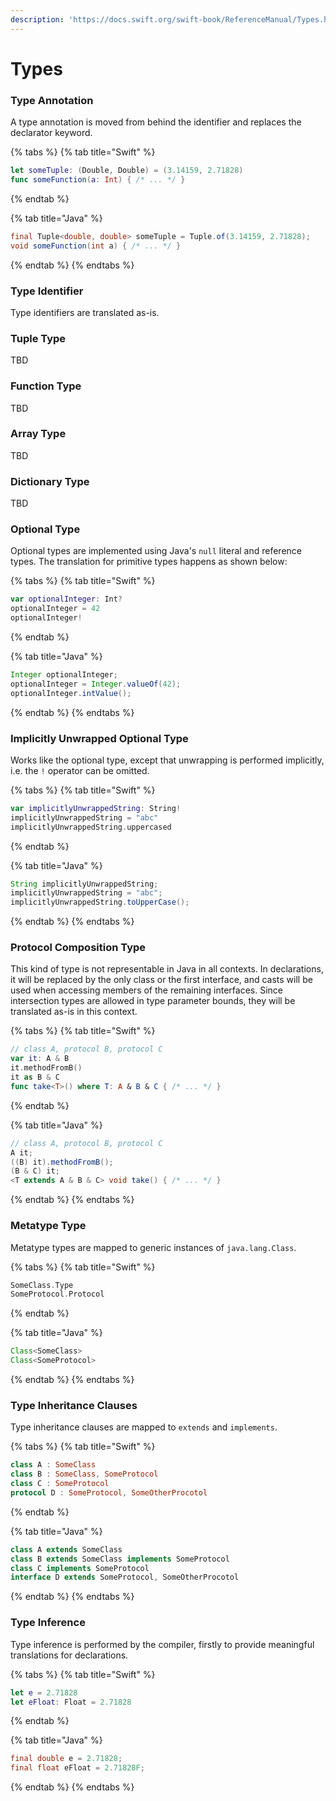 ```yaml
---
description: 'https://docs.swift.org/swift-book/ReferenceManual/Types.html'
---
```


# Types

### Type Annotation

A type annotation is moved from behind the identifier and replaces the declarator keyword.

{% tabs %}
{% tab title="Swift" %}
```swift
let someTuple: (Double, Double) = (3.14159, 2.71828)
func someFunction(a: Int) { /* ... */ }
```
{% endtab %}

{% tab title="Java" %}
```java
final Tuple<double, double> someTuple = Tuple.of(3.14159, 2.71828);
void someFunction(int a) { /* ... */ }
```
{% endtab %}
{% endtabs %}

### Type Identifier

Type identifiers are translated as-is.

### Tuple Type

TBD

### Function Type

TBD

### Array Type

TBD

### Dictionary Type

TBD

### Optional Type

Optional types are implemented using Java's `null` literal and reference types. The translation for primitive types happens as shown below:

{% tabs %}
{% tab title="Swift" %}
```swift
var optionalInteger: Int?
optionalInteger = 42
optionalInteger!
```
{% endtab %}

{% tab title="Java" %}
```java
Integer optionalInteger;
optionalInteger = Integer.valueOf(42);
optionalInteger.intValue();
```
{% endtab %}
{% endtabs %}

### Implicitly Unwrapped Optional Type

Works like the optional type, except that unwrapping is performed implicitly, i.e. the `!` operator can be omitted.

{% tabs %}
{% tab title="Swift" %}
```swift
var implicitlyUnwrappedString: String!
implicitlyUnwrappedString = "abc"
implicitlyUnwrappedString.uppercased
```
{% endtab %}

{% tab title="Java" %}
```java
String implicitlyUnwrappedString;
implicitlyUnwrappedString = "abc";
implicitlyUnwrappedString.toUpperCase();
```
{% endtab %}
{% endtabs %}

### Protocol Composition Type

This kind of type is not representable in Java in all contexts. In declarations, it will be replaced by the only class or the first interface, and casts will be used when accessing members of the remaining interfaces. Since intersection types are allowed in type parameter bounds, they will be translated as-is in this context.

{% tabs %}
{% tab title="Swift" %}
```swift
// class A, protocol B, protocol C
var it: A & B
it.methodFromB()
it as B & C
func take<T>() where T: A & B & C { /* ... */ }
```
{% endtab %}

{% tab title="Java" %}
```java
// class A, protocol B, protocol C
A it;
((B) it).methodFromB();
(B & C) it;
<T extends A & B & C> void take() { /* ... */ }
```
{% endtab %}
{% endtabs %}

### Metatype Type

Metatype types are mapped to generic instances of `java.lang.Class`.

{% tabs %}
{% tab title="Swift" %}
```swift
SomeClass.Type
SomeProtocol.Protocol
```
{% endtab %}

{% tab title="Java" %}
```java
Class<SomeClass>
Class<SomeProtocol>
```
{% endtab %}
{% endtabs %}

### Type Inheritance Clauses

Type inheritance clauses are mapped to `extends` and `implements`.

{% tabs %}
{% tab title="Swift" %}
```swift
class A : SomeClass
class B : SomeClass, SomeProtocol
class C : SomeProtocol
protocol D : SomeProtocol, SomeOtherProcotol
```
{% endtab %}

{% tab title="Java" %}
```java
class A extends SomeClass
class B extends SomeClass implements SomeProtocol
class C implements SomeProtocol
interface D extends SomeProtocol, SomeOtherProcotol
```
{% endtab %}
{% endtabs %}

### Type Inference

Type inference is performed by the compiler, firstly to provide meaningful translations for declarations.

{% tabs %}
{% tab title="Swift" %}
```swift
let e = 2.71828
let eFloat: Float = 2.71828
```
{% endtab %}

{% tab title="Java" %}
```java
final double e = 2.71828;
final float eFloat = 2.71828F;
```
{% endtab %}
{% endtabs %}

